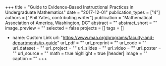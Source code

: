 +++
title = "Guide to Evidence-Based Instructional Practices in Undergraduate Mathematics"
date = "2017-12-01"
publication_types = ["4"]
authors = ["Phil Yates, contributing writer"]
publication = "Mathematical Association of America, Washington, DC"
abstract = ""
abstract_short = ""
image_preview = ""
selected = false
projects = []
tags = []
- name: Custom Link
  url: "https://www.maa.org/programs/faculty-and-departments/ip-guide"
url_pdf = ""
url_preprint = ""
url_code = ""
url_dataset = ""
url_project = ""
url_slides = ""
url_video = ""
url_poster = ""
url_source = ""
math = true
highlight = true
[header]
image = ""
caption = ""
+++
